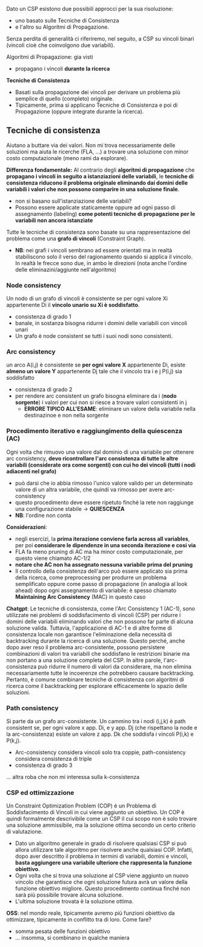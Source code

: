 Dato un CSP esistono due possibili approcci per la sua risoluzione:
- uno basato sulle Tecniche di Consistenza
- e l'altro su Algoritmi di Propagazione.

Senza perdita di generalità ci riferiremo, nel seguito, a CSP su vincoli binari (vincoli cioè che coinvolgono due variabili).

Algoritmi di Propagazione: gia visti
- propagano i vincoli **durante la ricerca**

**Tecniche di Consistenza**
- Basati sulla propagazione dei vincoli per derivare un problema più semplice di quello (completo) originale.
- Tipicamente, prima si applicano Tecniche di Consistenza e poi di Propagazione (oppure integrate durante la ricerca).



## Tecniche di consistenza
Aiutano a buttare via dei valori. Non mi trova necessariamente delle soluzioni ma aiuta le ricerche (FLA, ...) a trovare una soluzione con minor costo computazionale (meno rami da esplorare).

**Differenza fondamentale:**
Al contrario degli **algoritmi di propagazione** che **propagano i vincoli in seguito a istanziazioni delle variabili**, le **tecniche di consistenza riducono il problema originale eliminando dai domini delle variabili i valori che non possono comparire in una soluzione finale**.
- non si basano sull'istanziazione delle variabili?
- Possono essere applicate staticamente oppure ad ogni passo di assegnamento (labeling) **come potenti tecniche di propagazione per le variabili non ancora istanziate**






Tutte le tecniche di consistenza sono basate su una rappresentazione del problema come una **grafo di vincoli** (Constraint Graph).
- **NB**: nei grafi i vincoli sembrano ad essere orientati ma in realtà stabiliscono solo il verso del ragionamento quando si applica il vincolo. In realtà le frecce sono due, in ambo le direzioni (nota anche l'ordine delle eliminazini/aggiunte nell'algoritmo)

### Node consistency
Un nodo di un grafo di vincoli è consistente se per ogni valore Xi appartenente Di il **vincolo unario su Xi è soddisfatto**.
- consistenza di grado 1
- banale, in sostanza bisogna ridurre i domini delle variabili con vincoli unari
- Un grafo è node consistent se tutti i suoi nodi sono consistenti.

### Arc consistency
un arco A(i,j) è consistente se **per ogni valore X** appartenente Di, esiste **almeno un valore Y** appartenente Dj tale che il vincolo tra i e j P(i,j) sia soddisfatto
- consistenza di grado 2
- per rendere arc consistent un grafo bisogna eliminare da i (**nodo sorgente**) i valori per cui non si riesce a trovare valori consistenti in j
    - **ERRORE TIPICO ALL'ESAME**: eliminare un valore della variabile nella destinazinoe e non nella sorgente

### Procedimento iterativo e raggiungimento della quiescenza (AC)
Ogni volta che rimuovo una valore dal dominio di una variabile per ottenere arc consistency, **devo ricontrollare l'arc consistenza di tutte le altre variabili (considerate ora come sorgenti) con cui ho dei vincoli (tutti i nodi adiacenti nel grafo)**
- può darsi che io abbia rimosso l'unico valore valido per un determinato valore di un altra variabile, che quindi va rimosso per avere arc-consistency
- questo procedimento deve essere ripetuto finché la rete non raggiunge una configurazione stabile -> **QUIESCENZA**
- **NB**: l'ordine non conta

**Considerazioni**:
- negli esercizi, la **prima iterazione conviene farla across all variables**, per poi **considerare le dipendenze in una seconda iterazione e cosi via**
- FLA fa meno pruning di AC ma ha minor costo computazionale, per questo viene chiamato AC-1/2
- **notare che AC non ha assegnato nessuna variabile prima del pruning** 
- Il controllo della consistenza dell'arco può essere applicato sia prima della ricerca, come preprocessing per produrre un problema semplificato oppure come passo di propagazione (in analogia al look ahead) dopo ogni assegnamento di variabile: è spesso chiamato **Maintaining Arc Consistency** (MAC) in questo caso 

**Chatgpt**:
Le tecniche di consistenza, come l'Arc Consistency 1 (AC-1), sono utilizzate nei problemi di soddisfacimento di vincoli (CSP) per ridurre i domini delle variabili eliminando valori che non possono far parte di alcuna soluzione valida. Tuttavia, l'applicazione di AC-1 e di altre forme di consistenza locale non garantisce l'eliminazione della necessità di backtracking durante la ricerca di una soluzione. Questo perché, anche dopo aver reso il problema arc-consistente, possono persistere combinazioni di valori tra variabili che soddisfano le restrizioni binarie ma non portano a una soluzione completa del CSP. In altre parole, l'arc-consistenza può ridurre il numero di valori da considerare, ma non elimina necessariamente tutte le incoerenze che potrebbero causare backtracking. Pertanto, è comune combinare tecniche di consistenza con algoritmi di ricerca come il backtracking per esplorare efficacemente lo spazio delle soluzioni.





### Path consistency
Si parte da un grafo arc-consistente. Un cammino tra i nodi (i,j,k) è path consistent se, per ogni valore x app. Di, e y app. Dj (che rispettano la node e la arc-consistenza) esiste un valore z app. Dk che soddisfa i vincoli P(i,k) e P(k,j).
- Arc-consistency considera vincoli solo tra coppie, path-consistency considera consistenza di triple
- consistenza di grado 3


... altra roba che non mi interessa sulla k-consistenza


### CSP ed ottimizzazione
Un Constraint Optimization Problem (COP) è un Problema di Soddisfacimento di Vincoli in cui viene aggiunto un obiettivo. Un COP è quindi formalmente descrivibile come un CSP il cui scopo non è solo trovare una soluzione ammissibile, ma la soluzione ottima secondo un certo criterio di valutazione. 
- Dato un algoritmo generale in grado di risolvere qualsiasi CSP si può allora utilizzare tale algoritmo per risolvere anche qualsiasi COP. Infatti, dopo aver descritto il problema in termini di variabili, domini e vincoli, **basta aggiungere una variabile ulteriore che rappresenta la funzione obiettivo**.
- Ogni volta che si trova una soluzione al CSP viene aggiunto un nuovo vincolo che garantisce che ogni soluzione futura avrà un valore della funzione obiettivo migliore. Questo procedimento continua finché non sarà più possibile trovare alcuna soluzione.
- L'ultima soluzione trovata è la soluzione ottima.

**OSS**: nel mondo reale, tipicamente avremo più funzioni obiettivo da ottimizzare, tipicamente in conflitto tra di loro. Come fare?
- somma pesata delle funzioni obiettivo
- ... insomma, si combinano in qualche maniera